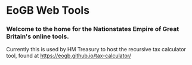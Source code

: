 # EoGB Web Tools

### Welcome to the home for the Nationstates Empire of Great Britain's online tools.

Currently this is used by HM Treasury to host the recursive tax calculator tool, found at https://eogb.github.io/tax-calculator/
